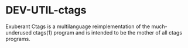 DEV-UTIL-ctags
==============

Exuberant Ctags is a multilanguage reimplementation of the much-underused ctags(1) program and is intended to be the mother of all ctags programs.
